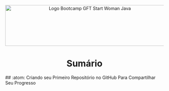 <p align="center">
  <a href="https://web.dio.me/track/gft-start-woman-java">
    <img src="./images/guia.png" alt="Logo Bootcamp GFT Start Woman Java" width="522" height="130">
  </a>
  <h1 align="center">Sumário</h1>
</p>
## :atom: Criando seu Primeiro Repositório no GitHub Para Compartilhar Seu Progresso
